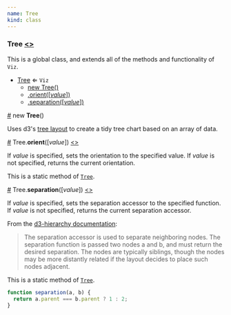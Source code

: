 ```yaml
---
name: Tree
kind: class
---
```


  <a name="Tree"></a>

### **Tree** [<>](https://github.com/d3plus/d3plus-hierarchy/blob/master/src/Tree.js#L11)


This is a global class, and extends all of the methods and functionality of <code>Viz</code>.


* [Tree](#Tree) ⇐ <code>Viz</code>
    * [new Tree()](#new_Tree_new)
    * [.orient([*value*])](#Tree.orient)
    * [.separation([*value*])](#Tree.separation)


<a name="new_Tree_new" href="#new_Tree_new">#</a> new **Tree**()

Uses d3's [tree layout](https://github.com/d3/d3-hierarchy#tree) to create a tidy tree chart based on an array of data.





<a name="Tree.orient" href="#Tree.orient">#</a> Tree.**orient**([*value*]) [<>](https://github.com/d3plus/d3plus-hierarchy/blob/master/src/Tree.js#L207)

If *value* is specified, sets the orientation to the specified value. If *value* is not specified, returns the current orientation.


This is a static method of [<code>Tree</code>](#Tree).


<a name="Tree.separation" href="#Tree.separation">#</a> Tree.**separation**([*value*]) [<>](https://github.com/d3plus/d3plus-hierarchy/blob/master/src/Tree.js#L223)

If *value* is specified, sets the separation accessor to the specified function. If *value* is not specified, returns the current separation accessor.

From the [d3-hierarchy documentation](https://github.com/d3/d3-hierarchy#tree_separation):
> The separation accessor is used to separate neighboring nodes. The separation function is passed two nodes a and b, and must return the desired separation. The nodes are typically siblings, though the nodes may be more distantly related if the layout decides to place such nodes adjacent.


This is a static method of [<code>Tree</code>](#Tree).


```js
function separation(a, b) {
  return a.parent === b.parent ? 1 : 2;
}
```

